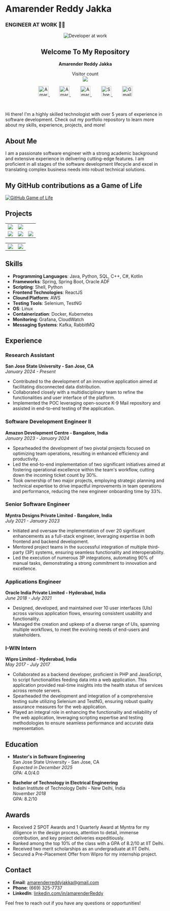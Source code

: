 # Amarender Reddy Jakka
###  ENGINEER AT WORK 👨‍💻

<p align="center">
 <img src="https://github.com/JAReddy/JAReddy/blob/main/developer-at-work-stockcake.jpeg" alt="Developer at work">
 <h2 align="center">Welcome To My Repository</h2>
 <p align="center"><b>Amarender Reddy Jakka</b> </p>
</p>

<p align="center"> 
  Visitor count<br>
  <img src="https://profile-counter.glitch.me/JAReddy/count.svg" />
</p>


<p align="center">
  <a href="https://x.com/imAmar_chinnu" style="margin: 0 15px;">
    <img alt="Amarender Reddy Twitter" width="32px" src="https://img.icons8.com/color/48/000000/twitter-squared.png"/>
  </a>
  <a href="https://www.linkedin.com/in/amarenderreddy/" style="margin: 0 15px;">
    <img alt="Amarender Reddy LinkdeIn" width="32px" src="https://img.icons8.com/color/48/000000/linkedin.png"/>
  </a>
  <a href="https://github.com/JAReddy" style="margin: 0 15px;">
    <img alt="Amarender Reddy  Github " width="32px" src="https://img.icons8.com/nolan/64/github.png"/>
  </a>
  <a href="https://www.instagram.com/amarender__reddy/" style="margin: 0 15px;">
    <img alt="Shreekar Instagram" width="32px" src="https://img.icons8.com/fluency/48/000000/instagram-new.png"/>
  </a>
  <a href="mailto:amarenderreddyjakka@gmail.com?Subject=Reaching%20out%20for%20connection!" style="margin: 0 15px;">
    <img alt="Gmail" width="32px" src="https://img.icons8.com/color/48/000000/gmail-new.png"/>
  </a>
</p>

<br/>

<p align="left">
  Hi there! I'm a highly skilled technologist with over 5 years of experience in software development. Check out my portfolio repository to learn more about my skills, experience, projects, and more!
</p>

## About Me

I am a passionate software engineer with a strong academic background and extensive experience in delivering cutting-edge features. I am proficient in all stages of the software development lifecycle and excel in translating complex business needs into robust technical solutions.

## My GitHub contributions as a Game of Life
[![GitHub Game of Life](https://github4life.herokuapp.com/JAReddy.gif)](https://github4life.herokuapp.com/JAReddy)


## Projects

<table>
  <tr>
    <td>
      <a href="https://github.com/JAReddy/DiscoverDine">
        <img src="https://github-readme-stats.vercel.app/api/pin/?username=JAReddy&repo=DiscoverDine&theme=tokyonight" />
      </a>
    </td>
    <td>
      <a href="https://github.com/JAReddy/canvas-cli-graphql">
        <img src="https://github-readme-stats.vercel.app/api/pin/?username=JAReddy&repo=canvas-cli-graphql&theme=tokyonight" />
      </a>
    </td>
  </tr>
  <tr>
    <td>
      <a href="https://github.com/JAReddy/FinChat">
        <img src="https://github-readme-stats.vercel.app/api/pin/?username=JAReddy&repo=FinChat&theme=tokyonight" />
      </a>
    </td>
    <td>
      <a href="https://github.com/JAReddy/site-setup-with-ssl">
        <img src="https://github-readme-stats.vercel.app/api/pin/?username=JAReddy&repo=site-setup-with-ssl&theme=tokyonight" />
      </a>
    </td>
    <td>
      <a href="https://github.com/JAReddy/CMPE138-MVPPredictor"> 
        <img src="https://github-readme-stats.vercel.app/api/pin/?username=JAReddy&repo=CMPE138-MVPPredictor&theme=tokyonight" />
      </a>
    </td>
  </tr>
</table>

<table>
  <tr>
    <td>
      <a href="https://github-readme-stats.vercel.app/api?username=JAReddy&show_icons=true&theme=tokyonight">
        <img src="https://github-readme-stats.vercel.app/api?username=JAReddy&show_icons=true&theme=tokyonight"/>
    </td>
    <td>
      <a href="https://github-readme-stats.vercel.app/api/top-langs/?username=JAReddy&theme=tokyonight">
        <img src="https://github-readme-stats.vercel.app/api/top-langs/?username=JAReddy&theme=tokyonight"/>
    </td>
  </tr>
</table>



## Skills

- **Programming Languages**: Java, Python, SQL, C++, C#, Kotlin
- **Frameworks**: Spring, Spring Boot, Oracle ADF
- **Scripting**: Shell, Python
- **Frontend Technologies**: ReactJS
- **Clound Platform**: AWS
- **Testing Tools**: Selenium, TestNG
- **OS**: Linux
- **Containerization**: Docker, Kubernetes
- **Monitoring**: Grafana, CloudWatch
- **Messaging Systems**: Kafka, RabbitMQ

## Experience

### Research Assistant
**San Jose State University - San Jose, CA**  
*January 2024 - Present*

- Contributed to the development of an innovative application aimed at facilitating disconnected data distribution.
- Collaborated closely with a multidisciplinary team to refine the functionalities and user interface of the platform.
- Implemented the POC leveraging open-source K-9 Mail repository and assisted in end-to-end testing of the application.

### Software Development Engineer II
**Amazon Development Centre - Bangalore, India**  
*January 2023 - January 2024*

- Spearheaded the development of two pivotal projects focused on optimizing team operations, resulting in enhanced efficiency and productivity.
- Led the end-to-end implementation of two significant initiatives aimed at fostering operational excellence within the team's workflow, cutting down the incoming ticket count by 30%.
- Took ownership of two major projects, employing strategic planning and technical expertise to drive impactful improvements in team operations and performance, reducing the new engineer onboarding time by 33%.

### Senior Software Engineer
**Myntra Designs Private Limited - Bangalore, India**  
*July 2021 - January 2023*

- Initiated and oversaw the implementation of over 20 significant enhancements as a full-stack engineer, leveraging expertise in both frontend and backend development.
- Mentored project teams in the successful integration of multiple third-party (3P) systems, ensuring seamless functionality and interoperability.
- Led the execution of numerous 3P integrations, automating 90% of manual tasks, demonstrating a strong commitment to innovation and excellence.

### Applications Engineer
**Oracle India Private Limited - Hyderabad, India**  
*June 2018 - July 2021*

- Designed, developed, and maintained over 10 user interfaces (UIs) across various application flows, ensuring consistent usability and functionality.
- Managed the creation and upkeep of a diverse range of UIs, spanning multiple workflows, to meet the evolving needs of end-users and stakeholders.

### I-WIN Intern
**Wipro Limited - Hyderabad, India**  
*May 2017 - July 2017*

- Collaborated as a backend developer, proficient in PHP and JavaScript, to script functionalities feeding data into a web application. This application provided real-time insights into the health status of services across remote servers.
- Spearheaded the development and integration of a comprehensive testing suite utilizing Selenium and TestNG, ensuring robust quality assurance measures for the web application.
- Played an integral role in enhancing the functionality and reliability of the web application, leveraging scripting expertise and testing methodologies to ensure seamless performance and accurate data representation.

## Education

- **Master's in Software Engineering**  
  San Jose State University - San Jose, CA  
  *Expected in December 2025*  
  GPA: 4.0/4.0

- **Bachelor of Technology in Electrical Engineering**  
  Indian Institute of Technology Delhi - New Delhi, India  
  *November 2018*  
  GPA: 8.2/10


## Awards

- Received 2 SPOT Awards and 1 Quarterly Award at Myntra for my diligence in the design process, attention to detail, immense contribution, and key project deliveries expeditiously.
- Ranked among the top 10% of the class with a GPA of 8.2/10 at IIT Delhi.
- Received two merit scholarships as an undergraduate at IIT Delhi.
- Secured a Pre-Placement Offer from Wipro for my internship project.

## Contact

- **Email**: amarenderreddyjakka@gmail.com
- **Phone**: (669) 325-7737
- **LinkedIn**: [linkedin.com/in/amarenderReddy](https://www.linkedin.com/in/amarenderReddy)

Feel free to reach out if you have any questions or opportunities!
